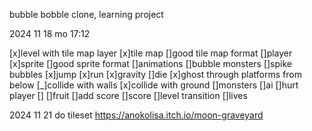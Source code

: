 bubble bobble clone,
learning project

2024 11 18 mo
17:12

[x]level with tile map layer
[x]tile map
 []good tile map format
[]player
 [x]sprite
 []good sprite format
 []animations
 []bubble monsters
 []spike bubbles
 [x]jump
 [x]run
 [x]gravity
 []die
 [x]ghost through platforms from below
 [_]collide with walls
 [x]collide with ground
[]monsters
 []ai
 []hurt player
 []
[]fruit
 []add score
[]score
[]level transition
[]lives

2024 11 21 do
tileset 
https://anokolisa.itch.io/moon-graveyard
